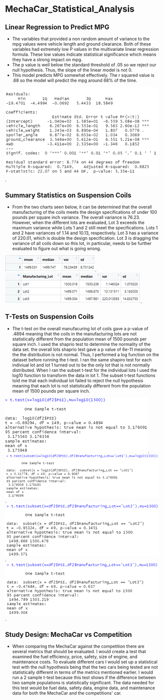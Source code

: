 # MechaCar_Statistical_Analysis

## Linear Regression to Predict MPG
* The variables that provided a non random amount of variance to the mpg values were vehicle length and ground clearance. Both of these variables had extremely low P values in the multivariate linear regression formula. These low values indicate statistical significance which means they have a strong impact on mpg. 
* The p value is well below the standard threshold of .05 so we reject our null hypothesis. Thus, the slope of the linear model is not 0. 
* This model predicts MPG somewhat effectively. The r squared value is .68 so the model will predict the mpg around 68% of the time. 

![Linear_Regression_Summary](https://github.com/chenylk/MechaCar_Statistical_Analysis/blob/main/linear%20regression%20summary.PNG).

## Summary Statistics on Suspension Coils
* From the two charts seen below, it can be determined that the overall manufacturing of the coils meets the design specifications of under 100 pounds per square inch variance. The overall variance is 76.23. However, when the different lots are evaluated, Lot 3 exceeds the maximum variance while Lots 1 and 2 still meet the specifications. Lots 1 and 2 have variances of 1.14 and 10.13, respectively. Lot 3 has a variance of 220.01, which is double the design specification. Lot 3 is dragging the variance of all coils down so this lot, in particular, needs to be further evaluated to figure out what is going wrong. 

![total_summary](https://github.com/chenylk/MechaCar_Statistical_Analysis/blob/main/total%20summary.PNG).
![lot_summary](https://github.com/chenylk/MechaCar_Statistical_Analysis/blob/main/lot%20summary.PNG).

## T-Tests on Suspension Coils
* The t-test on the overall manufacuring lot of coils gave a p-value of .4894 meaning that the coils in the manufacturing lots are not statistically different from the population mean of 1500 pounds per square inch. I used the shaprio test to determine the normality of the data set. the overall lots shaprio test gave a p value of 6e-11 meaning the the distribution is not normal. Thus, I performed a log function on the dataset before running the t-test. I ran the same shapiro test for each indiviual lot and lot 1 turned out to be the only lot that is not normally distributed. When I ran the subset t-test for the individual lots I used the log10 function to transform the data in lot 1. The subset t-test functions told me that each individual lot failed to reject the null hypothesis meaning that each lot is not statistically different from the population mean of 1500 pounds per square inch. 

![overall_ttest](https://github.com/chenylk/MechaCar_Statistical_Analysis/blob/main/overall_ttest.PNG).
![lot1_ttest](https://github.com/chenylk/MechaCar_Statistical_Analysis/blob/main/lot1_ttest.PNG).
![lot2_ttest](https://github.com/chenylk/MechaCar_Statistical_Analysis/blob/main/lot2_ttest.PNG).
![lot3_ttest](https://github.com/chenylk/MechaCar_Statistical_Analysis/blob/main/lot3_ttest.PNG).

## Study Design: MechaCar vs Competition 
* When comparing the MechaCar against the competition there are several metrics that should be evaluated. I would create a test that examined the fuel efficiency, price, safety, size of engine, and maintenance costs. To evaluate different cars I would set up a statistical test with the null hypothesis being that the two cars being tested are not statistically different in terms of the metrics mentioned earlier. I would run a 2 sample t-test because this test shows if the difference between two sample populations is statistically significant. The data needed for this test would be fuel data, safety data, engine data, and maintenance data for both the MechaCar and the competitions' car. 
